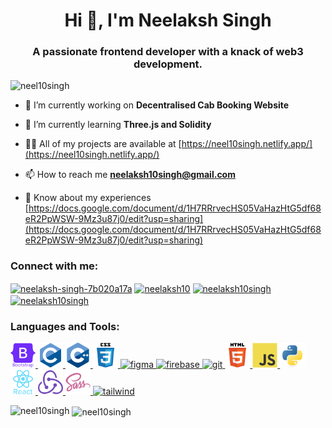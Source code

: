<h1 align="center">Hi 👋, I'm Neelaksh Singh</h1>
<h3 align="center">A passionate frontend developer with a knack of web3 development.</h3>

<p align="left"> <img src="https://komarev.com/ghpvc/?username=neel10singh&label=Profile%20views&color=0e75b6&style=flat" alt="neel10singh" /> </p>

- 🔭 I’m currently working on **Decentralised Cab Booking Website**

- 🌱 I’m currently learning **Three.js and Solidity**

- 👨‍💻 All of my projects are available at [https://neel10singh.netlify.app/](https://neel10singh.netlify.app/)

- 📫 How to reach me **neelaksh10singh@gmail.com**

- 📄 Know about my experiences [https://docs.google.com/document/d/1H7RRrvecHS05VaHazHtG5df68eR2PpWSW-9Mz3u87j0/edit?usp=sharing](https://docs.google.com/document/d/1H7RRrvecHS05VaHazHtG5df68eR2PpWSW-9Mz3u87j0/edit?usp=sharing)

<h3 align="left">Connect with me:</h3>
<p align="left">
<a href="https://linkedin.com/in/neelaksh-singh-7b020a17a" target="blank"><img align="center" src="https://raw.githubusercontent.com/rahuldkjain/github-profile-readme-generator/master/src/images/icons/Social/linked-in-alt.svg" alt="neelaksh-singh-7b020a17a" height="30" width="40" /></a>
<a href="https://www.codechef.com/users/neelaksh10" target="blank"><img align="center" src="https://cdn.jsdelivr.net/npm/simple-icons@3.1.0/icons/codechef.svg" alt="neelaksh10" height="30" width="40" /></a>
<a href="https://codeforces.com/profile/neelaksh10singh" target="blank"><img align="center" src="https://raw.githubusercontent.com/rahuldkjain/github-profile-readme-generator/master/src/images/icons/Social/codeforces.svg" alt="neelaksh10singh" height="30" width="40" /></a>
<a href="https://www.leetcode.com/neelaksh10singh" target="blank"><img align="center" src="https://raw.githubusercontent.com/rahuldkjain/github-profile-readme-generator/master/src/images/icons/Social/leet-code.svg" alt="neelaksh10singh" height="30" width="40" /></a>
</p>

<h3 align="left">Languages and Tools:</h3>
<p align="left"> <a href="https://getbootstrap.com" target="_blank" rel="noreferrer"> <img src="https://raw.githubusercontent.com/devicons/devicon/master/icons/bootstrap/bootstrap-plain-wordmark.svg" alt="bootstrap" width="40" height="40"/> </a> <a href="https://www.cprogramming.com/" target="_blank" rel="noreferrer"> <img src="https://raw.githubusercontent.com/devicons/devicon/master/icons/c/c-original.svg" alt="c" width="40" height="40"/> </a> <a href="https://www.w3schools.com/cpp/" target="_blank" rel="noreferrer"> <img src="https://raw.githubusercontent.com/devicons/devicon/master/icons/cplusplus/cplusplus-original.svg" alt="cplusplus" width="40" height="40"/> </a> <a href="https://www.w3schools.com/css/" target="_blank" rel="noreferrer"> <img src="https://raw.githubusercontent.com/devicons/devicon/master/icons/css3/css3-original-wordmark.svg" alt="css3" width="40" height="40"/> </a> <a href="https://www.figma.com/" target="_blank" rel="noreferrer"> <img src="https://www.vectorlogo.zone/logos/figma/figma-icon.svg" alt="figma" width="40" height="40"/> </a> <a href="https://firebase.google.com/" target="_blank" rel="noreferrer"> <img src="https://www.vectorlogo.zone/logos/firebase/firebase-icon.svg" alt="firebase" width="40" height="40"/> </a> <a href="https://git-scm.com/" target="_blank" rel="noreferrer"> <img src="https://www.vectorlogo.zone/logos/git-scm/git-scm-icon.svg" alt="git" width="40" height="40"/> </a> <a href="https://www.w3.org/html/" target="_blank" rel="noreferrer"> <img src="https://raw.githubusercontent.com/devicons/devicon/master/icons/html5/html5-original-wordmark.svg" alt="html5" width="40" height="40"/> </a> <a href="https://developer.mozilla.org/en-US/docs/Web/JavaScript" target="_blank" rel="noreferrer"> <img src="https://raw.githubusercontent.com/devicons/devicon/master/icons/javascript/javascript-original.svg" alt="javascript" width="40" height="40"/> </a> <a href="https://www.python.org" target="_blank" rel="noreferrer"> <img src="https://raw.githubusercontent.com/devicons/devicon/master/icons/python/python-original.svg" alt="python" width="40" height="40"/> </a> <a href="https://reactjs.org/" target="_blank" rel="noreferrer"> <img src="https://raw.githubusercontent.com/devicons/devicon/master/icons/react/react-original-wordmark.svg" alt="react" width="40" height="40"/> </a> <a href="https://redux.js.org" target="_blank" rel="noreferrer"> <img src="https://raw.githubusercontent.com/devicons/devicon/master/icons/redux/redux-original.svg" alt="redux" width="40" height="40"/> </a> <a href="https://sass-lang.com" target="_blank" rel="noreferrer"> <img src="https://raw.githubusercontent.com/devicons/devicon/master/icons/sass/sass-original.svg" alt="sass" width="40" height="40"/> </a> <a href="https://tailwindcss.com/" target="_blank" rel="noreferrer"> <img src="https://www.vectorlogo.zone/logos/tailwindcss/tailwindcss-icon.svg" alt="tailwind" width="40" height="40"/> </a> </p>

<p><img align="left" src="https://github-readme-stats.vercel.app/api/top-langs?username=neel10singh&show_icons=true&locale=en&layout=compact" alt="neel10singh" /></p>

<p>&nbsp;<img align="center" src="https://github-readme-stats.vercel.app/api?username=neel10singh&show_icons=true&locale=en" alt="neel10singh" /></p>
